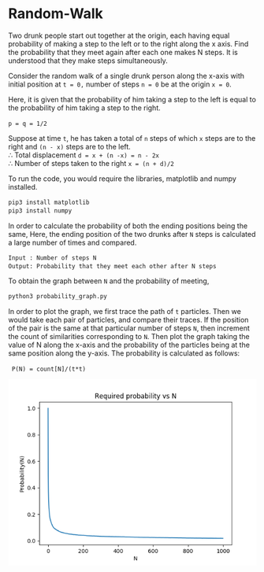# Random-Walk

Two drunk people start out together at the origin, each having equal probability of making a step to the left or to the right along the x axis. Find the probability that they meet again after each one makes N steps. It is understood that they make steps simultaneously.

Consider the random walk of a single drunk person along the x-axis with initial position at `t = 0,`  number of steps `n = 0` be at the origin `x = 0`.

Here, it is given that the probability of him taking a step to the left is equal to the probability of him taking a step to the right.

`p = q = 1/2`

Suppose at time `t`, he has taken a total of `n` steps of which `x` steps are to the right and `(n - x)` steps are to the left.
<br>
∴ Total displacement `d = x + (n -x) = n - 2x` 
<br>
∴ Number of steps taken to the right `x = (n + d)/2`

To run the code, you would require the libraries, matplotlib and numpy installed.

```bash
pip3 install matplotlib
pip3 install numpy
```

In order to calculate the probability of both the ending positions being the same,
Here, the ending position of the two drunks after `N` steps is calculated a large
number of times and compared.
```bash
Input : Number of steps N
Output: Probability that they meet each other after N steps
```
To obtain the graph between `N` and the probability of meeting,
```bash
python3 probability_graph.py
```
In order to plot the graph, we first trace the path of `t` particles. Then we would take each pair of particles, and
compare their traces. If the position of the pair is the same at that particular number of steps `N`, then increment the count of similarities corresponding to `N`.
Then plot the graph taking the value of N along the x-axis and the probability of the particles being at the same position along the y-axis. The probability is calculated as follows:

` P(N) = count[N]/(t*t)`

![graph](graph.png)



